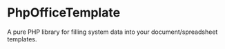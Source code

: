 # PhpOfficeTemplate
A pure PHP library for filling system data into your document/spreadsheet templates.
